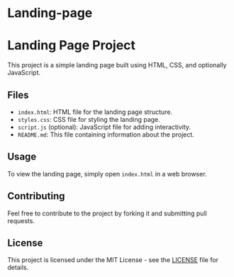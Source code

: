 # Landing-page
# Landing Page Project

This project is a simple landing page built using HTML, CSS, and optionally JavaScript.

## Files

- `index.html`: HTML file for the landing page structure.
- `styles.css`: CSS file for styling the landing page.
- `script.js` (optional): JavaScript file for adding interactivity.
- `README.md`: This file containing information about the project.

## Usage

To view the landing page, simply open `index.html` in a web browser.

## Contributing

Feel free to contribute to the project by forking it and submitting pull requests.

## License

This project is licensed under the MIT License - see the [LICENSE](LICENSE) file for details.
